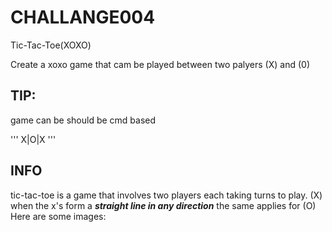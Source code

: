 # CHALLANGE004
Tic-Tac-Toe(XOXO)

Create a xoxo game that cam be played between two palyers (X) and (0)

## TIP:

game can be should be cmd based

'''
X|O|X
'''
## INFO
tic-tac-toe is a game that involves two players each taking turns to play. (X) when the x's form a ***straight line in any direction*** the same applies for (O) 
Here are some images:
